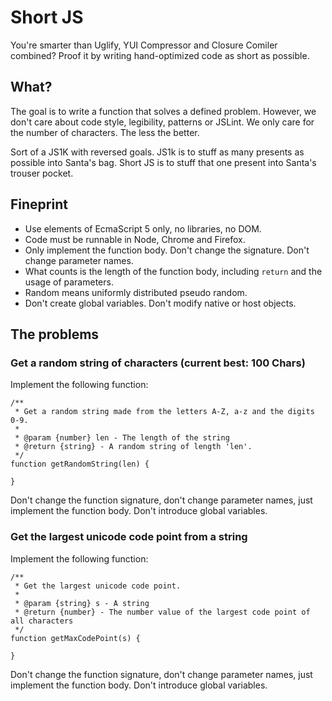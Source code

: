 # Short JS

You're smarter than Uglify, YUI Compressor and Closure Comiler combined? Proof it by writing hand-optimized code as short as possible.

## What?

The goal is to write a function that solves a defined problem. However, we don't care about code style, legibility, patterns or JSLint. We only care for the number of characters. The less the better.

Sort of a JS1K with reversed goals. JS1k is to stuff as many presents as possible into Santa's bag. Short JS is to stuff that one present into Santa's trouser pocket.

## Fineprint

- Use elements of EcmaScript 5 only, no libraries, no DOM.
- Code must be runnable in Node, Chrome and Firefox.
- Only implement the function body. Don't change the signature. Don't change parameter names.
- What counts is the length of the function body, including `return` and the usage of parameters.
- Random means uniformly distributed pseudo random.
- Don't create global variables. Don't modify native or host objects.

## The problems

### Get a random string of characters (current best: 100 Chars)

Implement the following function:

    /**
     * Get a random string made from the letters A-Z, a-z and the digits 0-9.
     *
     * @param {number} len - The length of the string
     * @return {string} - A random string of length 'len'.
     */
    function getRandomString(len) {

    }

Don't change the function signature, don't change parameter names, just implement the function body. Don't introduce global variables.


### Get the largest unicode code point from a string

Implement the following function:

    /**
     * Get the largest unicode code point.
     *
     * @param {string} s - A string
     * @return {number} - The number value of the largest code point of all characters
     */
    function getMaxCodePoint(s) {

    }

Don't change the function signature, don't change parameter names, just implement the function body. Don't introduce global variables.

